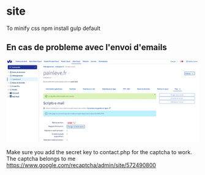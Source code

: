 # site
To minify css
npm install
gulp default

## En cas de probleme avec l'envoi d'emails

![image](./doc/email_non_envoyes_par_ovh.jpg)

Make sure you add the secret key to contact.php for the captcha to work.
The captcha belongs to me 
<https://www.google.com/recaptcha/admin/site/572490800>